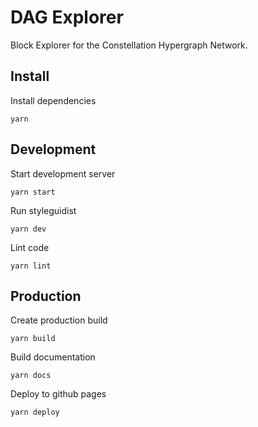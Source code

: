 # DAG Explorer
Block Explorer for the Constellation Hypergraph Network.


## Install

Install dependencies

```shell
yarn
```

## Development

Start development server

```shell
yarn start
```

Run styleguidist

```shell
yarn dev
```

Lint code

```shell
yarn lint
```

## Production

Create production build

```shell
yarn build
```

Build documentation

```shell
yarn docs
```

Deploy to github pages

```shell
yarn deploy
```
